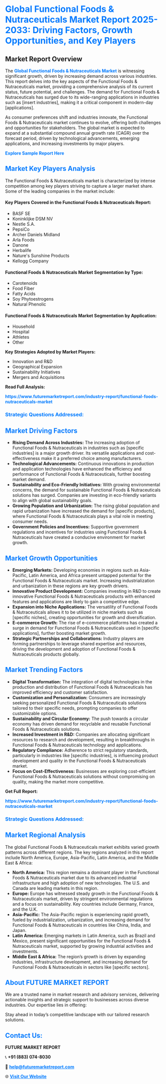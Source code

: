 <h1 style="color: #007BFF;">Global Functional Foods & Nutraceuticals Market Report 2025-2033: Driving Factors, Growth Opportunities, and Key Players</h1>

<section id="overview">
<h2>Market Report Overview</h2>
<p>The <a href="https://www.futuremarketreport.com/industry-report/functional-foods-nutraceuticals-market" style="color: #007BFF; text-decoration: none;"><strong>Global Functional Foods & Nutraceuticals Market</strong></a> is witnessing significant growth, driven by increasing demand across various industries. This report delves into the key aspects of the Functional Foods & Nutraceuticals market, providing a comprehensive analysis of its current status, future potential, and challenges. The demand for Functional Foods & Nutraceuticals has surged due to its wide-ranging applications in industries such as [insert industries], making it a critical component in modern-day [applications].</p>
<p>As consumer preferences shift and industries innovate, the Functional Foods & Nutraceuticals market continues to evolve, offering both challenges and opportunities for stakeholders. The global market is expected to expand at a substantial compound annual growth rate (CAGR) over the forecast period, driven by technological advancements, emerging applications, and increasing investments by major players.</p>
</section>

<section id="overview">
<p><a href="https://www.futuremarketreport.com/request-sample/reportId=109078" style="color: #007BFF; text-decoration: none;"><strong>Explore Sample Report Here</strong></a></p>
</section>

<section id="key-players">
<h2 style="color: #007BFF;">Market Key Players Analysis</h2>
<p>The Functional Foods & Nutraceuticals market is characterized by intense competition among key players striving to capture a larger market share. Some of the leading companies in the market include:</p>
<h4>Key Players Covered in the Functional Foods & Nutraceuticals Report:</h4>
<ul><li>BASF SE</li><li>Koninklijke DSM NV</li><li>Nestle S.A.</li><li>PepsiCo</li><li>Archer Daniels Midland</li><li>Arla Foods</li><li>Danone</li><li>Herbalife</li><li>Nature&#039;s Sunshine Products</li><li>Kellogg Company</li></ul>
<h4>Functional Foods & Nutraceuticals Market Segmentation by Type:</h4>
<ul><li>Carotenoids</li><li>Food Fiber</li><li>Fatty Acids</li><li>Soy Phytoestrogens</li><li>Natural Phenolic</li></ul>

<h4>Functional Foods & Nutraceuticals Market Segmentation by Application:</h4>
<ul><li>Household</li><li>Hospital</li><li>Athletes</li><li>Other</li></ul>
<p><strong>Key Strategies Adopted by Market Players:</strong></p>
<ul>
<li>Innovation and R&D</li>
<li>Geographical Expansion</li>
<li>Sustainability Initiatives</li>
<li>Mergers and Acquisitions</li>
</ul>
</section>

<section>
<p><strong>Read Full Analysis: </strong></p><a href="https://www.futuremarketreport.com/industry-report/functional-foods-nutraceuticals-market" style="color: #007BFF; text-decoration: none;"><strong>https://www.futuremarketreport.com/industry-report/functional-foods-nutraceuticals-market</strong></a>
<h3 style="color: #007BFF;">Strategic Questions Addressed:</h3>
</section>

<section id="driving-factors">
<h2 style="color: #007BFF;">Market Driving Factors</h2>
<ul>
<li><strong>Rising Demand Across Industries:</strong> The increasing adoption of Functional Foods & Nutraceuticals in industries such as [specific industries] is a major growth driver. Its versatile applications and cost-effectiveness make it a preferred choice among manufacturers.</li>
<li><strong>Technological Advancements:</strong> Continuous innovations in production and application technologies have enhanced the efficiency and performance of Functional Foods & Nutraceuticals, further boosting market demand.</li>
<li><strong>Sustainability and Eco-Friendly Initiatives:</strong> With growing environmental concerns, the demand for sustainable Functional Foods & Nutraceuticals solutions has surged. Companies are investing in eco-friendly variants to align with global sustainability goals.</li>
<li><strong>Growing Population and Urbanization:</strong> The rising global population and rapid urbanization have increased the demand for [specific products], where Functional Foods & Nutraceuticals plays a vital role in meeting consumer needs.</li>
<li><strong>Government Policies and Incentives:</strong> Supportive government regulations and incentives for industries using Functional Foods & Nutraceuticals have created a conducive environment for market growth.</li>
</ul>
</section>

<section id="growth-opportunities">
<h2 style="color: #007BFF;">Market Growth Opportunities</h2>
<ul>
<li><strong>Emerging Markets:</strong> Developing economies in regions such as Asia-Pacific, Latin America, and Africa present untapped potential for the Functional Foods & Nutraceuticals market. Increasing industrialization and urbanization in these regions are key growth drivers.</li>
<li><strong>Innovative Product Development:</strong> Companies investing in R&D to create innovative Functional Foods & Nutraceuticals products with enhanced features and applications are likely to gain a competitive edge.</li>
<li><strong>Expansion into Niche Applications:</strong> The versatility of Functional Foods & Nutraceuticals allows it to be utilized in niche markets such as [specific niches], creating opportunities for growth and diversification.</li>
<li><strong>E-commerce Growth:</strong> The rise of e-commerce platforms has created a surge in demand for Functional Foods & Nutraceuticals used in [specific applications], further boosting market growth.</li>
<li><strong>Strategic Partnerships and Collaborations:</strong> Industry players are forming partnerships to leverage shared expertise and resources, driving the development and adoption of Functional Foods & Nutraceuticals products globally.</li>
</ul>
</section>

<section id="trending-factors">
<h2 style="color: #007BFF;">Market Trending Factors</h2>
<ul>
<li><strong>Digital Transformation:</strong> The integration of digital technologies in the production and distribution of Functional Foods & Nutraceuticals has improved efficiency and customer satisfaction.</li>
<li><strong>Customization and Personalization:</strong> Consumers are increasingly seeking personalized Functional Foods & Nutraceuticals solutions tailored to their specific needs, prompting companies to offer customizable options.</li>
<li><strong>Sustainability and Circular Economy:</strong> The push towards a circular economy has driven demand for recyclable and reusable Functional Foods & Nutraceuticals solutions.</li>
<li><strong>Increased Investment in R&D:</strong> Companies are allocating significant resources to research and development, resulting in breakthroughs in Functional Foods & Nutraceuticals technology and applications.</li>
<li><strong>Regulatory Compliance:</strong> Adherence to strict regulatory standards, particularly in industries like [specific industries], is influencing product development and quality in the Functional Foods & Nutraceuticals market.</li>
<li><strong>Focus on Cost-Effectiveness:</strong> Businesses are exploring cost-efficient Functional Foods & Nutraceuticals solutions without compromising on quality, making the market more competitive.</li>
</ul>
</section>

<section>
<p><strong>Get Full Report: </strong></p><a href="https://www.futuremarketreport.com/industry-report/functional-foods-nutraceuticals-market" style="color: #007BFF; text-decoration: none;"><strong>https://www.futuremarketreport.com/industry-report/functional-foods-nutraceuticals-market</strong></a>
<h3 style="color: #007BFF;">Strategic Questions Addressed:</h3>
</section>


<section id="regional-analysis">
<h2 style="color: #007BFF;">Market Regional Analysis</h2>
<p>The global Functional Foods & Nutraceuticals market exhibits varied growth patterns across different regions. The key regions analyzed in this report include North America, Europe, Asia-Pacific, Latin America, and the Middle East & Africa:</p>
<ul>
<li><strong>North America:</strong> This region remains a dominant player in the Functional Foods & Nutraceuticals market due to its advanced industrial infrastructure and high adoption of new technologies. The U.S. and Canada are leading markets in this region.</li>
<li><strong>Europe:</strong> Europe has witnessed steady growth in the Functional Foods & Nutraceuticals market, driven by stringent environmental regulations and a focus on sustainability. Key countries include Germany, France, and the U.K.</li>
<li><strong>Asia-Pacific:</strong> The Asia-Pacific region is experiencing rapid growth, fueled by industrialization, urbanization, and increasing demand for Functional Foods & Nutraceuticals in countries like China, India, and Japan.</li>
<li><strong>Latin America:</strong> Emerging markets in Latin America, such as Brazil and Mexico, present significant opportunities for the Functional Foods & Nutraceuticals market, supported by growing industrial activities and investments.</li>
<li><strong>Middle East & Africa:</strong> The region’s growth is driven by expanding industries, infrastructure development, and increasing demand for Functional Foods & Nutraceuticals in sectors like [specific sectors].</li>
</ul>
</section>

<footer>
<h2 style="color: #007BFF;">About FUTURE MARKET REPORT</h2>
<p>We are a trusted name in market research and advisory services, delivering actionable insights and strategic support to businesses across diverse industries. Our expertise lies in offering:</p>

<p>Stay ahead in today’s competitive landscape with our tailored research solutions.</p>

<h2 style="color: #007BFF;">Contact Us:</h2>
<p><strong>FUTURE MARKET REPORT</strong></p>
<p>📞 <strong>+91 (883) 074-8030</strong></p>
<p>📧 <strong><a href="mailto:help@futuremarketreport.com" style="color: #007BFF;">help@futuremarketreport.com</a></strong></p>
<p>🌐 <strong><a href="https://www.futuremarketreport.com/" style="color: #007BFF;">Visit Our Website</a></strong></p>
</footer>